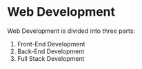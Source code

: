 # Web Development

Web Development is divided into three parts:

1. Front-End Development
2. Back-End Development
3. Full Stack Development